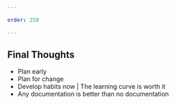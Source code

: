 ```yaml
---

order: 250

---
```


## Final Thoughts

<ul>
    <li>Plan early</li>
    <li>Plan for change</li>
    <li>Develop habits now | The learning curve is worth it</li>
    <li>Any documentation is better than no documentation</li>
</ul>





